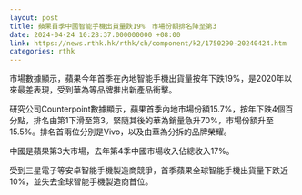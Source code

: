 ```yaml
---
layout: post
title: 蘋果首季中國智能手機出貨量跌19%　市場份額排名降至第3
date: 2024-04-24 10:28:37.000000000 +08:00
link: https://news.rthk.hk/rthk/ch/component/k2/1750290-20240424.htm
categories: rthk
---
```


市場數據顯示，蘋果今年首季在內地智能手機出貨量按年下跌19%，是2020年以來最差表現，受到華為等品牌推出新產品衝擊。

研究公司Counterpoint數據顯示，蘋果首季內地市場份額15.7%，按年下跌4個百分點，排名由第1下滑至第3。緊隨其後的華為銷量急升70%，市場份額升至15.5%。排名首兩位分別是Vivo，以及由華為分拆的品牌榮耀。

中國是蘋果第3大市場，去年第4季中國市場收入佔總收入17%。

受到三星電子等安卓智能手機製造商競爭，首季蘋果全球智能手機出貨量下跌近10%，並失去全球智能手機製造商首位。

